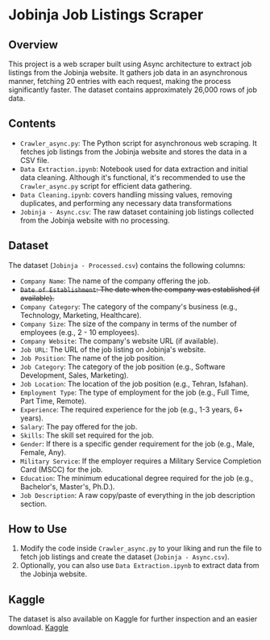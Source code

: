 # Jobinja Job Listings Scraper

## Overview
This project is a web scraper built using Async architecture to extract job listings from the Jobinja website. It gathers job data in an asynchronous manner, fetching 20 entries with each request, making the process significantly faster. The dataset contains approximately 26,000 rows of job data.

## Contents
- `Crawler_async.py`: The Python script for asynchronous web scraping. It fetches job listings from the Jobinja website and stores the data in a CSV file.
- `Data Extraction.ipynb`: Notebook used for data extraction and initial data cleaning. Although it's functional, it's recommended to use the `Crawler_async.py` script for efficient data gathering.
- `Data Cleaning.ipynb`: covers handling missing values, removing duplicates, and performing any necessary data transformations
- `Jobinja - Async.csv`: The raw dataset containing job listings collected from the Jobinja website with no processing.

## Dataset
The dataset (`Jobinja - Processed.csv`) contains the following columns:

- `Company Name`: The name of the company offering the job.
- ~~`Date of Establishment`: The date when the company was established (if available).~~
- `Company Category`: The category of the company's business (e.g., Technology, Marketing, Healthcare).
- `Company Size`: The size of the company in terms of the number of employees (e.g., 2 - 10 employees).
- `Company Website`: The company's website URL (if available).
- `Job URL`: The URL of the job listing on Jobinja's website.
- `Job Position`: The name of the job position.
- `Job Category`: The category of the job position (e.g., Software Development, Sales, Marketing).
- `Job Location`: The location of the job position (e.g., Tehran, Isfahan).
- `Employment Type`: The type of employment for the job (e.g., Full Time, Part Time, Remote).
- `Experience`: The required experience for the job (e.g., 1-3 years, 6+ years).
- `Salary`: The pay offered for the job.
- `Skills`: The skill set required for the job.
- `Gender`: If there is a specific gender requirement for the job (e.g., Male, Female, Any).
- `Military Service`: If the employer requires a Military Service Completion Card (MSCC) for the job.
- `Education`: The minimum educational degree required for the job (e.g., Bachelor's, Master's, Ph.D.).
- `Job Description`: A raw copy/paste of everything in the job description section.


## How to Use
1. Modify the code inside `Crawler_async.py` to your liking and  run the file to fetch job listings and create the dataset (`Jobinja - Async.csv`).
2. Optionally, you can also use `Data Extraction.ipynb` to extract data from the Jobinja website.

## Kaggle
The dataset is also available on Kaggle for further inspection and an easier download.
[Kaggle](https://www.kaggle.com/datasets/maminkheneifar/jobinja-job-listings-26k)
